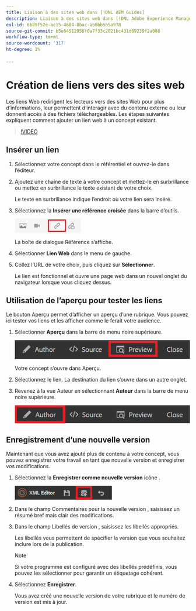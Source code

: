 ```yaml
---
title: Liaison à des sites web dans [!DNL AEM Guides]
description: Liaison à des sites web dans [!DNL Adobe Experience Manager Guides]
exl-id: 6b89f52e-ac15-4604-8bac-ab0bb5b5a978
source-git-commit: b5e64512956f0a7f33c2021bc431d69239f2a088
workflow-type: tm+mt
source-wordcount: '317'
ht-degree: 1%

---
```


# Création de liens vers des sites web

Les liens Web redirigent les lecteurs vers des sites Web pour plus d’informations, leur permettent d’interagir avec du contenu externe ou leur donnent accès à des fichiers téléchargeables. Les étapes suivantes expliquent comment ajouter un lien web à un concept existant.

>[!VIDEO](https://video.tv.adobe.com/v/336656?quality=12&learn=on)

## Insérer un lien

1. Sélectionnez votre concept dans le référentiel et ouvrez-le dans l’éditeur.
2. Ajoutez une chaîne de texte à votre concept et mettez-le en surbrillance ou mettez en surbrillance le texte existant de votre choix.

   Le texte en surbrillance indique l’endroit où votre lien sera inséré.
3. Sélectionnez la **Insérer une référence croisée** dans la barre d’outils.

   ![Icône Insérer une référence croisée](images/lesson-5/insert-crossref-icon.png)

   La boîte de dialogue Référence s’affiche.


4. Sélectionner **Lien Web** dans le menu de gauche.
5. Collez l’URL de votre choix, puis cliquez sur **Sélectionner**.

   Le lien est fonctionnel et ouvre une page web dans un nouvel onglet du navigateur lorsque vous cliquez dessus.

## Utilisation de l’aperçu pour tester les liens

Le bouton Aperçu permet d’afficher un aperçu d’une rubrique. Vous pouvez ici tester vos liens et les afficher comme le ferait votre audience.

1. Sélectionner **Aperçu** dans la barre de menu noire supérieure.

   ![Bouton Aperçu](images/common/select-preview.png)

   Votre concept s’ouvre dans Aperçu.

1. Sélectionnez le lien.
La destination du lien s’ouvre dans un autre onglet.
1. Revenez à la vue Auteur en sélectionnant **Auteur** dans la barre de menu noire supérieure.

   ![Bouton Créer](images/lesson-5/author-map.png)


## Enregistrement d’une nouvelle version

Maintenant que vous avez ajouté plus de contenu à votre concept, vous pouvez enregistrer votre travail en tant que nouvelle version et enregistrer vos modifications.

1. Sélectionnez la **Enregistrer comme nouvelle version** icône .

   ![Icône Enregistrer comme nouvelle version](images/common/save-as-new-version.png)

1. Dans le champ Commentaires pour la nouvelle version , saisissez un résumé bref mais clair des modifications.
1. Dans le champ Libellés de version , saisissez les libellés appropriés.

   Les libellés vous permettent de spécifier la version que vous souhaitez inclure lors de la publication.

   >[!NOTE]
   > 
   > Si votre programme est configuré avec des libellés prédéfinis, vous pouvez les sélectionner pour garantir un étiquetage cohérent.

1. Sélectionnez **Enregistrer**.

   Vous avez créé une nouvelle version de votre rubrique et le numéro de version est mis à jour.
